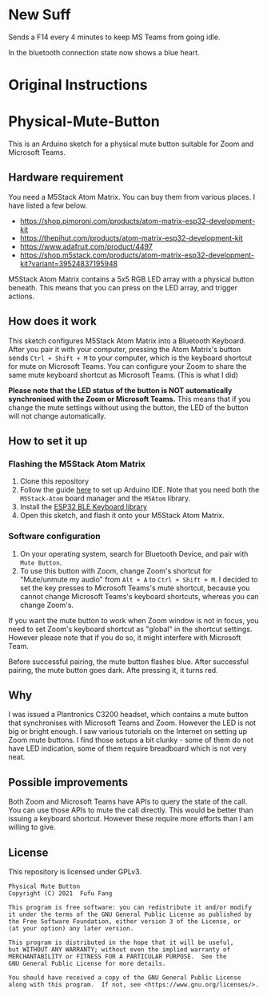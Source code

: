 # New Suff
Sends a F14 every 4 minutes to keep MS Teams from going idle.

In the bluetooth connection state now shows a blue heart.

# Original Instructions
# Physical-Mute-Button
This is an Arduino sketch for a physical mute button suitable for Zoom and Microsoft Teams. 

## Hardware requirement
You need a M5Stack Atom Matrix. You can buy them from various places. I have listed a few
below. 
 - https://shop.pimoroni.com/products/atom-matrix-esp32-development-kit
 - https://thepihut.com/products/atom-matrix-esp32-development-kit
 - https://www.adafruit.com/product/4497
 - https://shop.m5stack.com/products/atom-matrix-esp32-development-kit?variant=39524837195948

M5Stack Atom Matrix contains a 5x5 RGB LED array with a physical button beneath. This means
that you can press on the LED array, and trigger actions. 

## How does it work
This sketch configures M5Stack Atom Matrix into a Bluetooth Keyboard. After you pair it
with your computer, pressing the Atom Matrix's button sends ``Ctrl + Shift + M`` to your
computer, which is the keyboard shortcut for mute on Microsoft Teams. You can configure
your Zoom to share the same mute keyboard shortcut as Microsoft Teams. (This is what I did)

**Please note that the LED status of the button is NOT automatically synchronised with
the Zoom or Microsoft Teams.** This means that if you change the mute settings without
using the button, the LED of the button will not change automatically. 

## How to set it up
### Flashing the M5Stack Atom Matrix
 1. Clone this repository
 2. Follow the guide [here](https://docs.m5stack.com/en/arduino/arduino_development) to 
set up Arduino IDE. Note that you need both the ``M5Stack-Atom`` board manager and the 
``M5Atom`` library.
 2. Install the [ESP32 BLE Keyboard library](https://github.com/T-vK/ESP32-BLE-Keyboard)
 3. Open this sketch, and flash it onto your M5Stack Atom Matrix. 

### Software configuration
 1. On your operating system, search for Bluetooth Device, and pair with ``Mute Button``.
 2. To use this button with Zoom, change Zoom's shortcut for "Mute/unmute my audio" from
``Alt + A`` to ``Ctrl + Shift + M``. I decided to set the key presses to Microsoft Teams's
mute shortcut, because you cannot change Microsoft Teams's keyboard shortcuts, whereas you
can change Zoom's. 

If you want the mute button to work when Zoom window is not in focus, you need to set
Zoom's keyboard shortcut as "global" in the shortcut settings. However please note that if
you do so, it might interfere with Microsoft Team. 

Before successful pairing, the mute button flashes blue. After successful pairing, the
mute button goes dark. Afte pressing it, it turns red. 

## Why
I was issued a Plantronics C3200 headset, which contains a mute button that synchronises
with Microsoft Teams and Zoom. However the LED is not big or bright enough. I saw various
tutorials on the Internet on setting up Zoom mute buttons. I find those setups a bit
clunky - some of them do not have LED indication, some of them require breadboard which
is not very neat. 

## Possible improvements
Both Zoom and Microsoft Teams have APIs to query the state of the call. You can use those
APIs to mute the call directly. This would be better than issuing a keyboard shortcut.
However these require more efforts than I am willing to give. 

## License
This repository is licensed under GPLv3.

    Physical Mute Button
    Copyright (C) 2021  Fufu Fang

    This program is free software: you can redistribute it and/or modify
    it under the terms of the GNU General Public License as published by
    the Free Software Foundation, either version 3 of the License, or
    (at your option) any later version.

    This program is distributed in the hope that it will be useful,
    but WITHOUT ANY WARRANTY; without even the implied warranty of
    MERCHANTABILITY or FITNESS FOR A PARTICULAR PURPOSE.  See the
    GNU General Public License for more details.

    You should have received a copy of the GNU General Public License
    along with this program.  If not, see <https://www.gnu.org/licenses/>.

